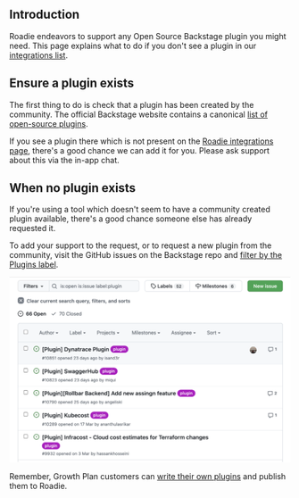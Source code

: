 
## Introduction

Roadie endeavors to support any Open Source Backstage plugin you might need. This page explains what to do if you don't see a plugin in our [integrations list][roadie-integrations].

## Ensure a plugin exists

The first thing to do is check that a plugin has been created by the community. The official Backstage website contains a canonical [list of open-source plugins][official-list].

If you see a plugin there which is not present on the [Roadie integrations page][roadie-integrations], there's a good chance we can add it for you. Please ask support about this via the in-app chat.

## When no plugin exists

If you're using a tool which doesn't seem to have a community created plugin available, there's a good chance someone else has already requested it.

To add your support to the request, or to request a new plugin from the community, visit the GitHub issues on the Backstage repo and [filter by the Plugins label][filtered-issues].

![a list of GitHub issues where users are requesting plugins for tools they use](./github-issues-list.png)

Remember, Growth Plan customers can [write their own plugins][custom-plugins] and publish them to Roadie.

[roadie-integrations]: /docs/integrations/
[official-list]: https://backstage.io/plugins
[filtered-issues]: https://github.com/backstage/backstage/issues?q=is%3Aopen+is%3Aissue+label%3Aplugin
[custom-plugins]: /docs/custom-plugins/artifactory/
